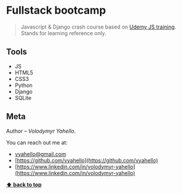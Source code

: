 # Fullstack bootcamp

> Javascript & Django crash course based on [Udemy JS training](https://www.udemy.com/course/the-complete-javascript-course). Stands for learning reference only.

## Tools

- JS
- HTML5
- CSS3
- Python
- Django
- SQLite

## Meta

Author – _Volodymyr Yahello_.

You can reach out me at:

- [vyahello@gmail.com](vyahello@gmail.com)
- [https://github.com/vyahello](https://github.com/vyahello)
- [https://www.linkedin.com/in/volodymyr-yahello](https://www.linkedin.com/in/volodymyr-yahello)

**[⬆ back to top](#js-crash-course)**
